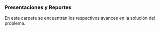 ### Presentaciones y Reportes

En esta carpeta se encuentran los respectivos avances en la solución del problema.
